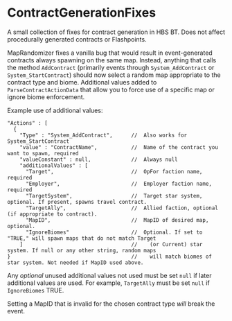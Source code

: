 # ContractGenerationFixes
A small collection of fixes for contract generation in HBS BT. Does not affect procedurally generated contracts or Flashpoints.

MapRandomizer fixes a vanilla bug that would result in event-generated contracts always spawning on the same map. Instead, anything that calls the method `AddContract` (primarily events through `System_AddContract` or `System_StartContract`) should now select a random map appropriate to the contract type and biome. Additional values added to `ParseContractActionData` that allow you to force use of a specific map or ignore biome enforcement.

Example use of additional values:
```
"Actions" : [
  {
    "Type" : "System_AddContract",      //  Also works for System_StartContract
    "value" : "ContractName",           //  Name of the contract you want to spawn, required
    "valueConstant" : null,             //  Always null
    "additionalValues" : [
      "Target",                         //  OpFor faction name, required
      "Employer",                       //  Employer faction name, required
      "TargetSystem",                   //  Target star system, optional. If present, spawns travel contract.
      "TargetAlly",                     //  Allied faction, optional (if appropriate to contract).
      "MapID",                          //  MapID of desired map, optional.
      "IgnoreBiomes"                    //  Optional. If set to "TRUE," will spawn maps that do not match Target
    ]                                   //    (or Current) star system. If null or any other string, random maps 
}                                       //    will match biomes of star system. Not needed if MapID used above.
```
Any <i>optional</i> unused additional values not used must be set `null` if later additional values are used. For example, `TargetAlly` must be set `null` if `IgnoreBiomes` TRUE.

Setting a MapID that is invalid for the chosen contract type <i>will</i> break the event.
